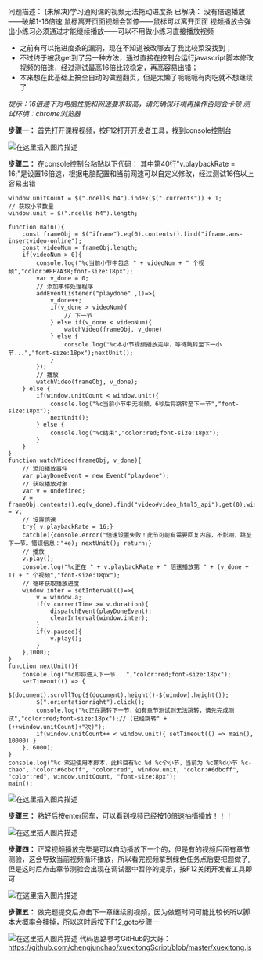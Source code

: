 问题描述： (未解决)学习通网课的视频无法拖动进度条
已解决：
没有倍速播放——破解1-16倍速
鼠标离开页面视频会暂停——鼠标可以离开页面
视频播放会弹出小练习必须通过才能继续播放——可以不用做小练习直接播放视频
 - 之前有可以拖进度条的漏洞，现在不知道被改哪去了我比较菜没找到；
 - 不过终于被我get到了另一种方法，通过直接在控制台运行javascript脚本修改视频的倍速，经过测试最高16倍比较稳定，再高容易出错；
 - 本来想在此基础上搞全自动的做题翻页，但是太懒了呃呃呃有肉吃就不想继续了

*提示：16倍速下对电脑性能和网速要求较高，请先确保环境再操作否则会卡顿*
*测试环境：chrome浏览器*

**步骤一：** 首先打开课程视频，按F12打开开发者工具，找到console控制台

![在这里插入图片描述](https://img-blog.csdnimg.cn/2021040617423965.png?x-oss-process=image/watermark,type_ZmFuZ3poZW5naGVpdGk,shadow_10,text_aHR0cHM6Ly9ibG9nLmNzZG4ubmV0L2EyMjcyMDYyOTY4,size_16,color_FFFFFF,t_70)

**步骤二：** 在console控制台粘贴以下代码：
其中第40行"v.playbackRate = 16;"是设置16倍速，根据电脑配置和当前网速可以自定义修改，经过测试16倍以上容易出错

```
window.unitCount = $(".ncells h4").index($(".currents")) + 1;
// 获取小节数量
window.unit = $(".ncells h4").length;

function main(){
    const frameObj = $("iframe").eq(0).contents().find("iframe.ans-insertvideo-online");
    const videoNum = frameObj.length;
    if(videoNum > 0){
        console.log("%c当前小节中包含 " + videoNum + " 个视频","color:#FF7A38;font-size:18px");
        var v_done = 0;
        // 添加事件处理程序
        addEventListener("playdone" ,()=>{
            v_done++;
            if(v_done > videoNum){
                // 下一节
            } else if(v_done < videoNum){
                watchVideo(frameObj, v_done)
            } else {
                console.log("%c本小节视频播放完毕，等待跳转至下一小节...","font-size:18px");nextUnit();
            }
        });
        // 播放
        watchVideo(frameObj, v_done);
    } else {
        if(window.unitCount < window.unit){
            console.log("%c当前小节中无视频，6秒后将跳转至下一节","font-size:18px");
            nextUnit();
        } else {
            console.log("%c结束","color:red;font-size:18px");
        }
    }
}
function watchVideo(frameObj, v_done){
    // 添加播放事件
    var playDoneEvent = new Event("playdone");
    // 获取播放对象
    var v = undefined;
    v = frameObj.contents().eq(v_done).find("video#video_html5_api").get(0);window.a = v;
    // 设置倍速
    try{ v.playbackRate = 16;}
    catch(e){console.error("倍速设置失败！此节可能有需要回复内容，不影响，跳至下一节。错误信息："+e); nextUnit(); return;}
    // 播放
    v.play();
    console.log("%c正在 " + v.playbackRate + " 倍速播放第 " + (v_done + 1) + " 个视频","font-size:18px");
    // 循环获取播放进度
    window.inter = setInterval(()=>{
        v = window.a;
        if(v.currentTime >= v.duration){
            dispatchEvent(playDoneEvent);
            clearInterval(window.inter);
        }
        if(v.paused){
            v.play();
        }
    },1000);
}
function nextUnit(){
    console.log("%c即将进入下一节...","color:red;font-size:18px");
    setTimeout(() => {
        $(document).scrollTop($(document).height()-$(window).height());
        $(".orientationright").click();
        console.log("%c正在跳转下一节，如有章节测试则无法跳转，请先完成测试","color:red;font-size:18px");// (已经跳转" +(++window.unitCount)+"次)");
        if(window.unitCount++ < window.unit){ setTimeout(() => main(), 10000) }
    }, 6000);
}
console.log("%c 欢迎使用本脚本，此科目有%c %d %c个小节，当前为 %c第%d小节 %c-chao", "color:#6dbcff", "color:red", window.unit, "color:#6dbcff", "color:red", window.unitCount, "font-size:8px");
main();
```

![在这里插入图片描述](https://img-blog.csdnimg.cn/20210406174846992.png?x-oss-process=image/watermark,type_ZmFuZ3poZW5naGVpdGk,shadow_10,text_aHR0cHM6Ly9ibG9nLmNzZG4ubmV0L2EyMjcyMDYyOTY4,size_16,color_FFFFFF,t_70)

**步骤三：** 粘好后按enter回车，可以看到视频已经按16倍速抽搐播放！！！

![在这里插入图片描述](https://img-blog.csdnimg.cn/20210406174926318.png?x-oss-process=image/watermark,type_ZmFuZ3poZW5naGVpdGk,shadow_10,text_aHR0cHM6Ly9ibG9nLmNzZG4ubmV0L2EyMjcyMDYyOTY4,size_16,color_FFFFFF,t_70)

**步骤四：** 正常视频播放完毕是可以自动播放下一个的，但是有的视频后面有章节测验，这会导致当前视频循环播放，所以看完视频拿到绿色任务点后要把题做了,但是这时后点击章节测验会出现在调试器中暂停的提示，按F12关闭开发者工具即可

![在这里插入图片描述](https://img-blog.csdnimg.cn/20210406175229767.png?x-oss-process=image/watermark,type_ZmFuZ3poZW5naGVpdGk,shadow_10,text_aHR0cHM6Ly9ibG9nLmNzZG4ubmV0L2EyMjcyMDYyOTY4,size_16,color_FFFFFF,t_70)

**步骤五：** 做完题提交后点击下一章继续刷视频，因为做题时间可能比较长所以脚本大概率会挂掉，所以这时后按下F12,goto步骤一

![在这里插入图片描述](https://img-blog.csdnimg.cn/20210406180905333.png?x-oss-process=image/watermark,type_ZmFuZ3poZW5naGVpdGk,shadow_10,text_aHR0cHM6Ly9ibG9nLmNzZG4ubmV0L2EyMjcyMDYyOTY4,size_16,color_FFFFFF,t_70)
代码思路参考GitHub的大哥：https://github.com/chengjunchao/xuexitongScript/blob/master/xuexitong.js
